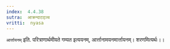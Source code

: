 ```yaml
---
index:  4.4.38
sutra:  आक्रन्दाटठ्ञ्च
vritti:  nyasa
---
```


`आर्त्तायनम्` इति. परित्राणार्थमीयते गम्यत इत्ययनम्, आर्त्तानामयनमार्त्तायनम्। शरणमित्यर्थः।।

